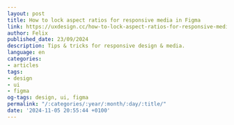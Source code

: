 ```yaml
---
layout: post
title: How to lock aspect ratios for responsive media in Figma
link: https://uxdesign.cc/how-to-lock-aspect-ratios-for-responsive-media-in-figma-b262215f5ecb
author: Felix
published_date: 23/09/2024
description: Tips & tricks for responsive design & media.
language: en
categories:
- articles
tags:
- design
- ui
- figma
og-tags: design, ui, figma
permalink: "/:categories/:year/:month/:day/:title/"
date: '2024-11-05 20:55:44 +0100'
---
```

